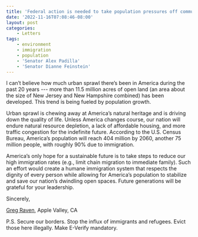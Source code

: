 ```yaml
---
title: 'Federal action is needed to take population pressures off communities.'
date: '2022-11-16T07:08:46-08:00'
layout: post
categories:
    - Letters
tags:
    - environment
    - immigration
    - population
    - 'Senator Alex Padilla'
    - 'Senator Dianne Feinstein'
---
```


I can’t believe how much urban sprawl there’s been in America during the past 20 years --- more than 11.5 million acres of open land (an area about the size of New Jersey and New Hampshire combined) has been developed. This trend is being fueled by population growth.

Urban sprawl is chewing away at America’s natural heritage and is driving down the quality of life. Unless America changes course, our nation will endure natural resource depletion, a lack of affordable housing, and more traffic congestion for the indefinite future. According to the U.S. Census Bureau, America’s population will reach 404 million by 2060, another 75 million people, with roughly 90% due to immigration.

America’s only hope for a sustainable future is to take steps to reduce our high immigration rates (e.g., limit chain migration to immediate family). Such an effort would create a humane immigration system that respects the dignity of every person while allowing for America’s population to stabilize and save our nation’s dwindling open spaces. Future generations will be grateful for your leadership.

Sincerely,

[Greg Raven](https://www.gregraven.org/), Apple Valley, CA

P.S. Secure our borders. Stop the influx of immigrants and refugees. Evict those here illegally. Make E-Verify mandatory.